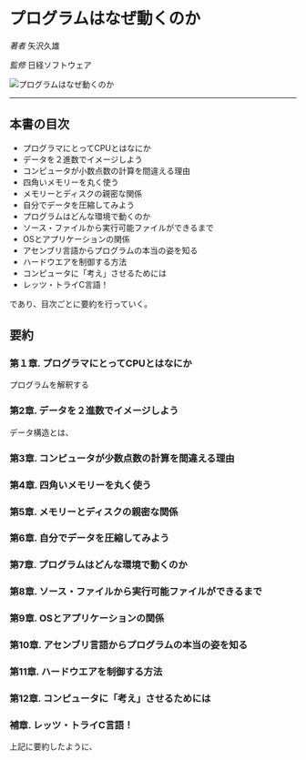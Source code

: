 # プログラムはなぜ動くのか

_著者_ 矢沢久雄

_監修_ 日経ソフトウェア

![プログラムはなぜ動くのか](imagee/)

---

## 本書の目次

- プログラマにとってCPUとはなにか
- データを２進数でイメージしよう
- コンピュータが小数点数の計算を間違える理由
- 四角いメモリーを丸く使う
- メモリーとディスクの親密な関係
- 自分でデータを圧縮してみよう
- プログラムはどんな環境で動くのか
- ソース・ファイルから実行可能ファイルができるまで
- OSとアプリケーションの関係
- アセンブリ言語からプログラムの本当の姿を知る
- ハードウエアを制御する方法
- コンピュータに「考え」させるためには
- レッツ・トライC言語！

であり、目次ごとに要約を行っていく。

## 要約

### 第１章. プログラマにとってCPUとはなにか

プログラムを解釈する

### 第2章. データを２進数でイメージしよう

データ構造とは、

### 第3章. コンピュータが少数点数の計算を間違える理由

### 第4章. 四角いメモリーを丸く使う

### 第5章. メモリーとディスクの親密な関係

### 第6章. 自分でデータを圧縮してみよう

### 第7章. プログラムはどんな環境で動くのか

### 第8章. ソース・ファイルから実行可能ファイルができるまで

### 第9章. OSとアプリケーションの関係

### 第10章. アセンブリ言語からプログラムの本当の姿を知る

### 第11章. ハードウエアを制御する方法

### 第12章. コンピュータに「考え」させるためには

### 補章. レッツ・トライC言語！

上記に要約したように、